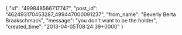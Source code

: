  {
   "id": "499848566717747",
   "post_id": "462493170453287_499447000091237",
   "from_name": "Beverly Berta Braakschmack",
   "message": "you don't want to be the holder",
   "created_time": "2013-04-05T08:24:39+0000"
 }
